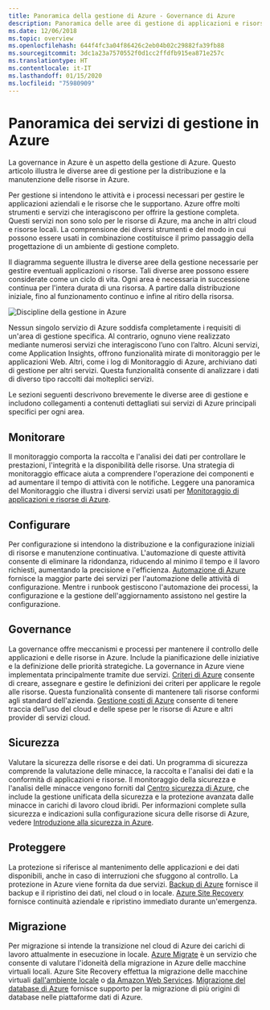 ```yaml
---
title: Panoramica della gestione di Azure - Governance di Azure
description: Panoramica delle aree di gestione di applicazioni e risorse di Azure con collegamenti a contenuti sugli strumenti di gestione di Azure.
ms.date: 12/06/2018
ms.topic: overview
ms.openlocfilehash: 644f4fc3a04f86426c2eb04b02c29882fa39fb88
ms.sourcegitcommit: 3dc1a23a7570552f0d1cc2ffdfb915ea871e257c
ms.translationtype: HT
ms.contentlocale: it-IT
ms.lasthandoff: 01/15/2020
ms.locfileid: "75980909"
---
```

# <a name="overview-of-management-services-in-azure"></a>Panoramica dei servizi di gestione in Azure

La governance in Azure è un aspetto della gestione di Azure. Questo articolo illustra le diverse aree di gestione per la distribuzione e la manutenzione delle risorse in Azure.

Per gestione si intendono le attività e i processi necessari per gestire le applicazioni aziendali e le risorse che le supportano. Azure offre molti strumenti e servizi che interagiscono per offrire la gestione completa. Questi servizi non sono solo per le risorse di Azure, ma anche in altri cloud e risorse locali. La comprensione dei diversi strumenti e del modo in cui possono essere usati in combinazione costituisce il primo passaggio della progettazione di un ambiente di gestione completo.

Il diagramma seguente illustra le diverse aree della gestione necessarie per gestire eventuali applicazioni o risorse. Tali diverse aree possono essere considerate come un ciclo di vita. Ogni area è necessaria in successione continua per l'intera durata di una risorsa. A partire dalla distribuzione iniziale, fino al funzionamento continuo e infine al ritiro della risorsa.

![Discipline della gestione in Azure](../monitoring/media/management-overview/management-capabilities.png)

Nessun singolo servizio di Azure soddisfa completamente i requisiti di un'area di gestione specifica. Al contrario, ognuno viene realizzato mediante numerosi servizi che interagiscono l’uno con l’altro. Alcuni servizi, come Application Insights, offrono funzionalità mirate di monitoraggio per le applicazioni Web. Altri, come i log di Monitoraggio di Azure, archiviano dati di gestione per altri servizi. Questa funzionalità consente di analizzare i dati di diverso tipo raccolti dai molteplici servizi.

Le sezioni seguenti descrivono brevemente le diverse aree di gestione e includono collegamenti a contenuti dettagliati sui servizi di Azure principali specifici per ogni area.

## <a name="monitor"></a>Monitorare

Il monitoraggio comporta la raccolta e l'analisi dei dati per controllare le prestazioni, l'integrità e la disponibilità delle risorse. Una strategia di monitoraggio efficace aiuta a comprendere l'operazione dei componenti e ad aumentare il tempo di attività con le notifiche. Leggere una panoramica del Monitoraggio che illustra i diversi servizi usati per [Monitoraggio di applicazioni e risorse di Azure](../monitoring/monitoring-overview.md).

## <a name="configure"></a>Configurare

Per configurazione si intendono la distribuzione e la configurazione iniziali di risorse e manutenzione continuativa.
L'automazione di queste attività consente di eliminare la ridondanza, riducendo al minimo il tempo e il lavoro richiesti, aumentando la precisione e l'efficienza. [Automazione di Azure](../automation/automation-intro.md) fornisce la maggior parte dei servizi per l'automazione delle attività di configurazione. Mentre i runbook gestiscono l'automazione dei processi, la configurazione e la gestione dell'aggiornamento assistono nel gestire la configurazione.

## <a name="govern"></a>Governance

La governance offre meccanismi e processi per mantenere il controllo delle applicazioni e delle risorse in Azure. Include la pianificazione delle iniziative e la definizione delle priorità strategiche.
La governance in Azure viene implementata principalmente tramite due servizi. [Criteri di Azure](./policy/overview.md) consente di creare, assegnare e gestire le definizioni dei criteri per applicare le regole alle risorse. Questa funzionalità consente di mantenere tali risorse conformi agli standard dell'azienda. [Gestione costi di Azure](../cost-management-billing/cost-management-billing-overview.md) consente di tenere traccia dell'uso del cloud e delle spese per le risorse di Azure e altri provider di servizi cloud.

## <a name="secure"></a>Sicurezza

Valutare la sicurezza delle risorse e dei dati. Un programma di sicurezza comprende la valutazione delle minacce, la raccolta e l'analisi dei dati e la conformità di applicazioni e risorse. Il monitoraggio della sicurezza e l'analisi delle minacce vengono forniti dal [Centro sicurezza di Azure](../security-center/security-center-intro.md), che include la gestione unificata della sicurezza e la protezione avanzata dalle minacce in carichi di lavoro cloud ibridi. Per informazioni complete sulla sicurezza e indicazioni sulla configurazione sicura delle risorse di Azure, vedere [Introduzione alla sicurezza in Azure](../security/fundamentals/overview.md).

## <a name="protect"></a>Proteggere

La protezione si riferisce al mantenimento delle applicazioni e dei dati disponibili, anche in caso di interruzioni che sfuggono al controllo. La protezione in Azure viene fornita da due servizi. [Backup di Azure](../backup/backup-introduction-to-azure-backup.md) fornisce il backup e il ripristino dei dati, nel cloud o in locale. [Azure Site Recovery](../site-recovery/site-recovery-overview.md) fornisce continuità aziendale e ripristino immediato durante un'emergenza.

## <a name="migrate"></a>Migrazione

Per migrazione si intende la transizione nel cloud di Azure dei carichi di lavoro attualmente in esecuzione in locale.
[Azure Migrate](../migrate/migrate-overview.md) è un servizio che consente di valutare l'idoneità della migrazione in Azure delle macchine virtuali locali. Azure Site Recovery effettua la migrazione delle macchine virtuali [dall'ambiente locale](../site-recovery/migrate-tutorial-on-premises-azure.md) o [da Amazon Web Services](../site-recovery/migrate-tutorial-aws-azure.md). [Migrazione del database di Azure](../dms/dms-overview.md) fornisce supporto per la migrazione di più origini di database nelle piattaforme dati di Azure.
